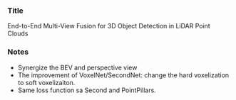 ### Title
End-to-End Multi-View Fusion for 3D Object Detection in LiDAR Point Clouds

### Notes

* Synergize the BEV and perspective view
* The improvement of VoxelNet/SecondNet: change the hard voxelization to soft voxelizaiton.  
* Same loss function sa Second and PointPillars.
